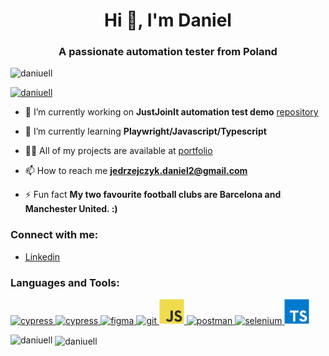 <h1 align="center">Hi 👋, I'm Daniel</h1>
<h3 align="center">A passionate automation tester from Poland</h3>

<p align="left"> <img src="https://komarev.com/ghpvc/?username=daniuell&label=Profile%20views&color=0e75b6&style=flat" alt="daniuell" /> </p>

<p align="left"> <a href="https://github.com/ryo-ma/github-profile-trophy"><img src="https://github-profile-trophy.vercel.app/?username=daniuell" alt="daniuell" /></a> </p>

- 🔭 I’m currently working on **JustJoinIt automation test demo** [repository](https://github.com/daniuell/JustJoinIt)

- 🌱 I’m currently learning **Playwright/Javascript/Typescript**

- 👨‍💻 All of my projects are available at [portfolio](https://github.com/daniuell?tab=repositories)

- 📫 How to reach me **jedrzejczyk.daniel2@gmail.com**

- ⚡ Fun fact **My two favourite football clubs are Barcelona and Manchester United. :)**

<h3 align="left">Connect with me:</h3>
<p align="left">
  
- [Linkedin](https://www.linkedin.com/in/daniel-jedrzejczyk-b78091229/)
</p>

<h3 align="left">Languages and Tools:</h3>
<p align="left"> <a href="[https://www.cypress.io](https://playwright.dev)" target="_blank" rel="noreferrer"> <img src="https://miro.medium.com/v2/resize:fit:646/1*gMiUPuRGC36nxZHe2zthOg.png" alt="cypress" width="40" height="40"/> </a> <a href="https://www.cypress.io" target="_blank" rel="noreferrer"> <img src="https://raw.githubusercontent.com/simple-icons/simple-icons/6e46ec1fc23b60c8fd0d2f2ff46db82e16dbd75f/icons/cypress.svg" alt="cypress" width="40" height="40"/> </a> <a href="https://www.figma.com/" target="_blank" rel="noreferrer"> <img src="https://www.vectorlogo.zone/logos/figma/figma-icon.svg" alt="figma" width="40" height="40"/> </a> <a href="https://git-scm.com/" target="_blank" rel="noreferrer"> <img src="https://www.vectorlogo.zone/logos/git-scm/git-scm-icon.svg" alt="git" width="40" height="40"/> </a> <a href="https://developer.mozilla.org/en-US/docs/Web/JavaScript" target="_blank" rel="noreferrer"> <img src="https://raw.githubusercontent.com/devicons/devicon/master/icons/javascript/javascript-original.svg" alt="javascript" width="40" height="40"/> </a> <a href="https://postman.com" target="_blank" rel="noreferrer"> <img src="https://www.vectorlogo.zone/logos/getpostman/getpostman-icon.svg" alt="postman" width="40" height="40"/> </a> <a href="https://www.selenium.dev" target="_blank" rel="noreferrer"> <img src="https://raw.githubusercontent.com/detain/svg-logos/780f25886640cef088af994181646db2f6b1a3f8/svg/selenium-logo.svg" alt="selenium" width="40" height="40"/> </a> <a href="https://www.typescriptlang.org/" target="_blank" rel="noreferrer"> <img src="https://raw.githubusercontent.com/devicons/devicon/master/icons/typescript/typescript-original.svg" alt="typescript" width="40" height="40"/> </a> </p>

<p><img align="left" src="https://github-readme-stats.vercel.app/api/top-langs?username=daniuell&show_icons=true&locale=en&layout=compact" alt="daniuell" /></p>

<p>&nbsp;<img align="center" src="https://github-readme-stats.vercel.app/api?username=daniuell&show_icons=true&locale=en" alt="daniuell" /></p>
